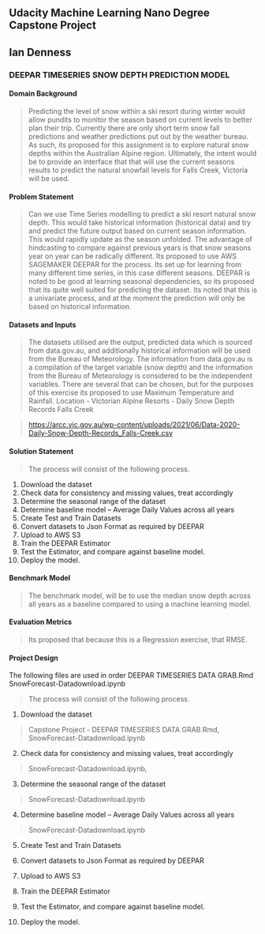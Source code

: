 ## Udacity Machine Learning Nano Degree Capstone Project 
## Ian Denness

### DEEPAR TIMESERIES SNOW DEPTH PREDICTION MODEL

#### Domain Background

> Predicting the level of snow within a ski resort during winter would allow pundits to monitor the season based on current levels to better plan their trip.  Currently there are only short term snow fall predictions and weather predictions put out by the weather bureau.
As such, its proposed for this assignment is to explore natural snow depths within the Australian Alpine region.  Ultimately, the intent would be to provide an interface that that will use the current seasons results to predict the natural snowfall levels for  Falls Creek, Victoria will be used.


#### Problem Statement

> Can we use Time Series modelling to predict a ski resort natural snow depth.  This would take historical information (historical data) and try and predict the future output based on current season information.  This would rapidly update as the season unfolded.  The advantage of hindcasting to compare against previous years is that snow seasons year on year can be radically different.
Its proposed to use AWS SAGEMAKER DEEPAR for the process.  Its set up for learning from many different time series, in this case different seasons.   DEEPAR is noted to be good at learning seasonal dependencies, so its proposed that its quite well suited for predicting the dataset.  Its noted that this is a univariate process, and at the moment the prediction will only be based on historical information.

#### Datasets and Inputs

> The datasets utilised are the output, predicted data which is sourced from data.gov.au, and additionally historical information will be used from the Bureau of Meteorology.  The information from data.gov.au is a compilation of the target variable (snow depth) and the information from the Bureau of Meteorology is considered to be the independent variables.  There are several that can be chosen, but for the purposes of this exercise its proposed to use Maximum Temperature and Rainfall. 
Location - Victorian Alpine Resorts - Daily Snow Depth Records Falls Creek

> https://arcc.vic.gov.au/wp-content/uploads/2021/06/Data-2020-Daily-Snow-Depth-Records_Falls-Creek.csv


#### Solution Statement

> The process will consist of the following process.
1.	Download the dataset
2.	Check data for consistency and missing values, treat accordingly
3.	Determine the seasonal range of the dataset
4.	Determine baseline model – Average Daily Values across all years
5.	Create Test and Train Datasets
6.	Convert datasets to Json Format as required by DEEPAR
7.	Upload to AWS S3
8.	Train the DEEPAR Estimator
9.	Test the Estimator, and compare against baseline model.
10.	Deploy the model.

#### Benchmark Model

> The benchmark model, will be to use the median snow depth across all years as a baseline compared to using a machine learning model.

#### Evaluation Metrics

> Its proposed that because this is a Regression exercise, that RMSE.

#### Project Design

The following files are used in order 
DEEPAR TIMESERIES DATA GRAB.Rmd
SnowForecast-Datadownload.ipynb

> The process will consist of the following process.
1.	Download the dataset 
 > Capstone Project - DEEPAR TIMESERIES DATA GRAB.Rmd, SnowForecast-Datadownload.ipynb
2.	Check data for consistency and missing values, treat accordingly 
 > SnowForecast-Datadownload.ipynb, 
3.	Determine the seasonal range of the dataset
 > SnowForecast-Datadownload.ipynb
4.	Determine baseline model – Average Daily Values across all years
 > SnowForecast-Datadownload.ipynb
5.	Create Test and Train Datasets
 > 
6.	Convert datasets to Json Format as required by DEEPAR
 >
7.	Upload to AWS S3
 >
8.	Train the DEEPAR Estimator
 >
9.	Test the Estimator, and compare against baseline model.
 >
10.	Deploy the model.
 >



